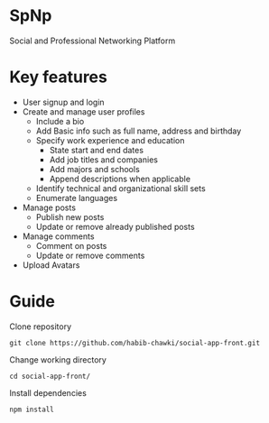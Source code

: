# SpNp

Social and Professional Networking Platform

# Key features

-  User signup and login
-  Create and manage user profiles
   -  Include a bio
   -  Add Basic info such as full name, address and birthday
   -  Specify work experience and education
      -  State start and end dates
      -  Add job titles and companies
      -  Add majors and schools
      -  Append descriptions when applicable
   -  Identify technical and organizational skill sets
   -  Enumerate languages
-  Manage posts
   -  Publish new posts
   -  Update or remove already published posts
-  Manage comments
   -  Comment on posts
   -  Update or remove comments
-  Upload Avatars

# Guide

Clone repository

```
git clone https://github.com/habib-chawki/social-app-front.git
```

Change working directory

```
cd social-app-front/
```

Install dependencies

```
npm install
```
